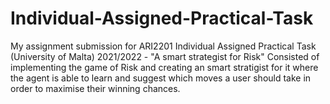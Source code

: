 # Individual-Assigned-Practical-Task

My assignment submission for ARI2201 Individual Assigned Practical Task (University of Malta) 2021/2022 - "A smart strategist for Risk" 
Consisted of implementing the game of Risk and creating an smart stratigist for it where the agent is able to learn and suggest which moves a user should take in order to maximise their winning chances.
